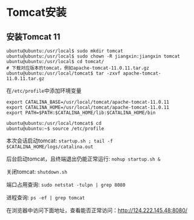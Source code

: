 # Tomcat安装

## 安装Tomcat 11

```shell
ubuntu@ubuntu:/usr/local$ sudo mkdir tomcat
ubuntu@ubuntu:/usr/local$ sudo chown -R jiangxin:jiangxin tomcat
ubuntu@ubuntu:/usr/local$ cd tomcat/
# 下载对应版本的tomcat，例如apache-tomcat-11.0.11.tar.gz
ubuntu@ubuntu:/usr/local/tomcat$ tar -zxvf apache-tomcat-11.0.11.tar.gz
```

在`/etc/profile`中添加环境变量

```shell
export CATALINA_BASE=/usr/local/tomcat/apache-tomcat-11.0.11
export CATALINA_HOME=/usr/local/tomcat/apache-tomcat-11.0.11
export PATH=$PATH:$CATALINA_HOME/lib:$CATALINA_HOME/bin
```

```shell
ubuntu@ubuntu:/usr/local/tomcat$ cd
ubuntu@ubuntu:~$ source /etc/profile
```

本次会话启动tomcat: `startup.sh ; tail -f $CATALINA_HOME/logs/catalina.out`

后台启动tomcat，且终端退出仍能正常运行: `nohup startup.sh &`

关闭tomcat: `shutdown.sh`

端口占用查询: `sudo netstat -tulpn | grep 8080`

进程查询: `ps -ef | grep tomcat`

在浏览器中访问下面地址，查看能否正常访问：<http://124.222.145.48:8080/>
